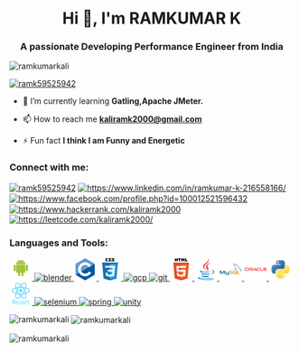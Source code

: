 <h1 align="center">Hi 👋, I'm RAMKUMAR K</h1>
<h3 align="center">A passionate Developing Performance Engineer from India</h3>

<p align="left"> <img src="https://komarev.com/ghpvc/?username=ramkumarkali&label=Profile%20views&color=0e75b6&style=flat" alt="ramkumarkali" /> </p>

<p align="left"> <a href="https://twitter.com/ramk59525942" target="blank"><img src="https://img.shields.io/twitter/follow/ramk59525942?logo=twitter&style=for-the-badge" alt="ramk59525942" /></a> </p>

- 🌱 I’m currently learning **Gatling,Apache JMeter.**

- 📫 How to reach me **kaliramk2000@gmail.com**

- ⚡ Fun fact **I think I am Funny and Energetic**

<h3 align="left">Connect with me:</h3>
<p align="left">
<a href="https://twitter.com/ramk59525942" target="blank"><img align="center" src="https://raw.githubusercontent.com/rahuldkjain/github-profile-readme-generator/master/src/images/icons/Social/twitter.svg" alt="ramk59525942" height="30" width="40" /></a>
<a href="https://linkedin.com/in/https://www.linkedin.com/in/ramkumar-k-216558166/" target="blank"><img align="center" src="https://raw.githubusercontent.com/rahuldkjain/github-profile-readme-generator/master/src/images/icons/Social/linked-in-alt.svg" alt="https://www.linkedin.com/in/ramkumar-k-216558166/" height="30" width="40" /></a>
<a href="https://fb.com/https://www.facebook.com/profile.php?id=100012521596432" target="blank"><img align="center" src="https://raw.githubusercontent.com/rahuldkjain/github-profile-readme-generator/master/src/images/icons/Social/facebook.svg" alt="https://www.facebook.com/profile.php?id=100012521596432" height="30" width="40" /></a>
<a href="https://www.hackerrank.com/https://www.hackerrank.com/kaliramk2000" target="blank"><img align="center" src="https://raw.githubusercontent.com/rahuldkjain/github-profile-readme-generator/master/src/images/icons/Social/hackerrank.svg" alt="https://www.hackerrank.com/kaliramk2000" height="30" width="40" /></a>
<a href="https://www.leetcode.com/https://leetcode.com/kaliramk2000/" target="blank"><img align="center" src="https://raw.githubusercontent.com/rahuldkjain/github-profile-readme-generator/master/src/images/icons/Social/leet-code.svg" alt="https://leetcode.com/kaliramk2000/" height="30" width="40" /></a>
</p>

<h3 align="left">Languages and Tools:</h3>
<p align="left"> <a href="https://developer.android.com" target="_blank"> <img src="https://raw.githubusercontent.com/devicons/devicon/master/icons/android/android-original-wordmark.svg" alt="android" width="40" height="40"/> </a> <a href="https://www.blender.org/" target="_blank"> <img src="https://download.blender.org/branding/community/blender_community_badge_white.svg" alt="blender" width="40" height="40"/> </a> <a href="https://www.cprogramming.com/" target="_blank"> <img src="https://raw.githubusercontent.com/devicons/devicon/master/icons/c/c-original.svg" alt="c" width="40" height="40"/> </a> <a href="https://www.w3schools.com/css/" target="_blank"> <img src="https://raw.githubusercontent.com/devicons/devicon/master/icons/css3/css3-original-wordmark.svg" alt="css3" width="40" height="40"/> </a> <a href="https://cloud.google.com" target="_blank"> <img src="https://www.vectorlogo.zone/logos/google_cloud/google_cloud-icon.svg" alt="gcp" width="40" height="40"/> </a> <a href="https://git-scm.com/" target="_blank"> <img src="https://www.vectorlogo.zone/logos/git-scm/git-scm-icon.svg" alt="git" width="40" height="40"/> </a> <a href="https://www.w3.org/html/" target="_blank"> <img src="https://raw.githubusercontent.com/devicons/devicon/master/icons/html5/html5-original-wordmark.svg" alt="html5" width="40" height="40"/> </a> <a href="https://www.java.com" target="_blank"> <img src="https://raw.githubusercontent.com/devicons/devicon/master/icons/java/java-original.svg" alt="java" width="40" height="40"/> </a> <a href="https://www.mysql.com/" target="_blank"> <img src="https://raw.githubusercontent.com/devicons/devicon/master/icons/mysql/mysql-original-wordmark.svg" alt="mysql" width="40" height="40"/> </a> <a href="https://www.oracle.com/" target="_blank"> <img src="https://raw.githubusercontent.com/devicons/devicon/master/icons/oracle/oracle-original.svg" alt="oracle" width="40" height="40"/> </a> <a href="https://www.python.org" target="_blank"> <img src="https://raw.githubusercontent.com/devicons/devicon/master/icons/python/python-original.svg" alt="python" width="40" height="40"/> </a> <a href="https://reactjs.org/" target="_blank"> <img src="https://raw.githubusercontent.com/devicons/devicon/master/icons/react/react-original-wordmark.svg" alt="react" width="40" height="40"/> </a> <a href="https://www.selenium.dev" target="_blank"> <img src="https://raw.githubusercontent.com/detain/svg-logos/780f25886640cef088af994181646db2f6b1a3f8/svg/selenium-logo.svg" alt="selenium" width="40" height="40"/> </a> <a href="https://spring.io/" target="_blank"> <img src="https://www.vectorlogo.zone/logos/springio/springio-icon.svg" alt="spring" width="40" height="40"/> </a> <a href="https://unity.com/" target="_blank"> <img src="https://www.vectorlogo.zone/logos/unity3d/unity3d-icon.svg" alt="unity" width="40" height="40"/> </a> </p>

<p><img align="left" src="https://github-readme-stats.vercel.app/api/top-langs?username=ramkumarkali&show_icons=true&locale=en&layout=compact" alt="ramkumarkali" /></p>

<p>&nbsp;<img align="center" src="https://github-readme-stats.vercel.app/api?username=ramkumarkali&show_icons=true&locale=en" alt="ramkumarkali" /></p>

<p><img align="center" src="https://github-readme-streak-stats.herokuapp.com/?user=ramkumarkali&" alt="ramkumarkali" /></p>


